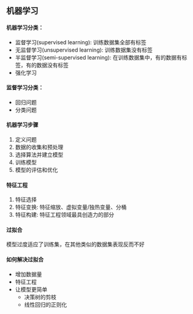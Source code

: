 ## 机器学习

#### 机器学习分类：
- 监督学习(supervised learning): 训练数据集全部有标签
- 无监督学习(unsupervised learning): 训练数据集没有标签
- 半监督学习(semi-supervised learning): 在训练数据集中，有的数据有标签，有的数据没有标签
- 强化学习


#### 监督学习分类：
- 回归问题
- 分类问题


#### 机器学习步骤
1. 定义问题
2. 数据的收集和预处理
3. 选择算法并建立模型
4. 训练模型
5. 模型的评估和优化


#### 特征工程
1. 特征选择
2. 特征变换: 特征缩放、虚拟变量/独热变量、分桶
3. 特征构建: 特征工程领域最具创造力的部分


#### 过拟合
模型过度适应了训练集，在其他类似的数据集表现反而不好

#### 如何解决过拟合
- 增加数据量
- 特征工程
- 让模型更简单
    * 决策树的剪枝
    * 线性回归的正则化


